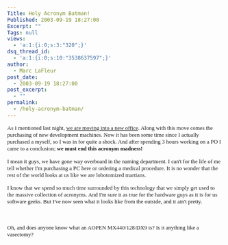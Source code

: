 ```yaml
---
Title: Holy Acronym Batman!
Published: 2003-09-19 18:27:00
Excerpt: ""
Tags: null
views:
  - 'a:1:{i:0;s:3:"320";}'
dsq_thread_id:
  - 'a:1:{i:0;s:10:"3538637597";}'
author:
  - Marc LaFleur
post_date:
  - 2003-09-19 18:27:00
post_excerpt:
  - ""
permalink:
  - /holy-acronym-batman/
---
```

<p><font face=Verdana size=2>As I mentioned last night, <a href="http://weblogs.asp.net/mlafleur/posts/28223.aspx">we are moving into a new office</a>. Along with this move comes the purchasing of new development machines. Now it has been some time since I actually purchased a myself, so I was in for quite a shock. And after spending 3 hours working on a PO I came to a conclusion; <strong>we must end this acronym madness!</strong></font></p>
<p><font face=Verdana size=2>I mean it guys, we have gone way overboard in the naming department. I can't for the life of me tell whether I'm purchasing a PC here or ordering a medical procedure. It is no wonder that the rest of the world looks at us like we are lobotomized martians.</font></p>
<p><font face=Verdana size=2>I know that we spend so much time surrounded by this technology that we simply get used to the massive collection of acronyms. And I'm sure it as true for the hardware guys as it is for us software geeks. But I've now seen what it looks like from the outside, and it ain't pretty.</font></p>
<p>&nbsp;</p>
<p><font face=Verdana size=2>Oh, and does anyone know what an AOPEN MX440/128/DX9 is? Is it anything like a vasectomy?</font></p>
<p>
</p><p></p>
